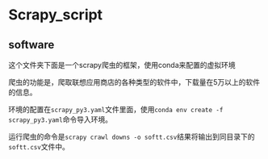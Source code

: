 # Scrapy_script

## software
这个文件夹下面是一个scrapy爬虫的框架，使用conda来配置的虚拟环境

爬虫的功能是，爬取联想应用商店的各种类型的软件中，下载量在5万以上的软件的信息。

环境的配置在`scrapy_py3.yaml`文件里面，使用`conda env create -f scrapy_py3.yaml`命令导入环境。

运行爬虫的命令是`scrapy crawl downs -o softt.csv`结果将输出到同目录下的`softt.csv`文件中。

